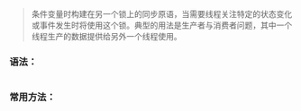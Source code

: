 > 条件变量时构建在另一个锁上的同步原语，当需要线程关注特定的状态变化或事件发生时将使用这个锁。典型的用法是生产者与消费者问题，其中一个线程生产的数据提供给另外一个线程使用。

### 语法：

```

```

### 常用方法：

```

```



